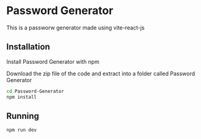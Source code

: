 # Password Generator

This is a passworw generator made using vite-react-js


## Installation

Install Password Generator with npm

Download the zip file of the code and extract into a folder called Password Generator
```bash
cd Password-Generator
npm install
```

## Running
```bash
npm run dev
```
    
